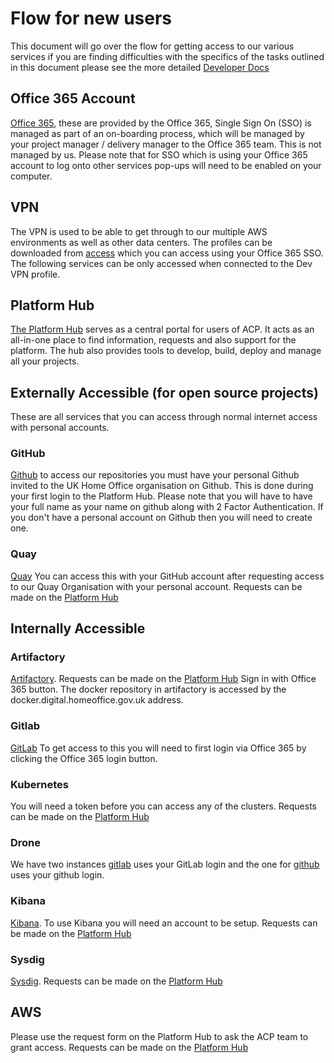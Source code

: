# Flow for new users
This document will go over the flow for getting access to our various services if you are finding difficulties with the specifics of the tasks outlined in this document please see the more detailed [Developer Docs]()

## Office 365 Account
[Office 365](https://portal.office.com), these are provided by the Office 365, Single Sign On (SSO) is managed as part of an on-boarding process, which will be managed by your project manager / delivery manager to the Office 365 team. This is not managed by us. Please note that for SSO which is using your Office 365 account to log onto other services pop-ups will need to be enabled on your computer.

## VPN
The VPN is used to be able to get through to our multiple AWS environments as well as other data centers. The profiles can be downloaded from [access](https://access-acp.digital.homeoffice.gov.uk) which you can access using your Office 365 SSO. The following services can be only accessed when connected to the Dev VPN profile.

## Platform Hub 
[The Platform Hub](https://hub.acp.homeoffice.gov.uk) serves as a central portal for users of ACP. It acts as an all-in-one place to find information, requests and also support for the platform. The hub also provides tools to develop, build, deploy and manage all your projects.

## Externally Accessible (for open source projects)
These are all services that you can access through normal internet access with personal accounts.
### GitHub
[Github](https://github.com/UKHomeOffice) to access our repositories you must have your personal Github invited to the UK Home Office organisation on Github. This is done during your first login to the Platform Hub. Please note that you will have to have your full name as your name on github along with 2 Factor Authentication. If you don't have a personal account on Github then you will need to create one.

### Quay
[Quay](https://quay.io) You can access this with your GitHub account after requesting access to our Quay Organisation with your personal account. Requests can be made on the [Platform Hub](https://hub.acp.homeoffice.gov.uk/help/support/requests/new/quay-robot-request)

## Internally Accessible

### Artifactory
[Artifactory](https://artifactory.digital.homeoffice.gov.uk.). Requests can be made on the [Platform Hub](https://hub.acp.homeoffice.gov.uk/help/support/requests/new/artifactory-bot) Sign in with Office 365 button. The docker repository in artifactory is accessed by the docker.digital.homeoffice.gov.uk address.

### Gitlab
[GitLab](https://gitlab.digital.homeoffice.gov.uk) To get access to this you will need to first login via Office 365 by clicking the Office 365 login button.

### Kubernetes
You will need a token before you can access any of the clusters. Requests can be made on the [Platform Hub](https://hub.acp.homeoffice.gov.uk/help/support/requests/new/kubernetes-token) 

### Drone
We have two instances [gitlab](https://drone-gitlab.digital.homeoffice.gov.uk) uses your GitLab login and the one for [github](https://drone.digital.homeoffice.gov.uk) uses your github login.

### Kibana
[Kibana](https://kibana.ops.digital.homeoffice.gov.uk). To use Kibana you will need an account to be setup. Requests can be made on the [Platform Hub](https://hub.acp.homeoffice.gov.uk/help/support/requests/new/kibana-auth)

### Sysdig
[Sysdig](https://sysdig.digital.homeoffice.gov.uk). Requests can be made on the [Platform Hub](https://hub.acp.homeoffice.gov.uk/help/support/requests/new/sysdig-account) 

## AWS
Please use the request form on the Platform Hub to ask the ACP team to grant access. Requests can be made on the [Platform Hub](https://hub.acp.homeoffice.gov.uk/help/support/requests/new/aws-service)
